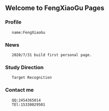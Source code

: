 
## Welcome to FengXiaoGu Pages

### Profile
       name:FengXiaoGu
          
### News
       2020/7/31 build first personal page.
    
### Study Direction
       Target Recognition
    
### Contact me
       QQ:2454365014
       TEl:15330029501


